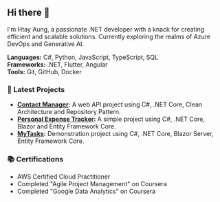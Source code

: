 ## Hi there 👋

I'm Htay Aung, a passionate .NET developer with a knack for creating efficient and scalable solutions. Currently exploring the realms of Azure DevOps and Generative AI.

**Languages:** C#, Python, JavaScript, TypeScript, SQL  
**Frameworks:** .NET, Flutter, Angular  
**Tools:** Git, GitHub, Docker

### 🚀 Latest Projects
- **[Contact Manager](https://github.com/htayaung/dotnetcore_webapi_starter):** A web API project using C#, .NET Core, Clean Architecture and Repository Pattern.
- **[Personal Expense Tracker](https://github.com/htayaung/personal-expense-tracker):** A simple project using C#, .NET Core, Blazor and Entity Framework Core.
- **[MyTasks](https://github.com/htayaung/mytasks):** Demonstration project using C#, .NET Core, Blazor Server, Entity Framework Core.

### 📚 Certifications
- AWS Certified Cloud Practitioner
- Completed "Agile Project Management" on Coursera
- Completed "Google Data Analytics" on Coursera

<!--
**htayaung/htayaung** is a ✨ _special_ ✨ repository because its `README.md` (this file) appears on your GitHub profile.

Here are some ideas to get you started:

- 🔭 I’m currently working on ...
- 🌱 I’m currently learning ...
- 👯 I’m looking to collaborate on ...
- 🤔 I’m looking for help with ...
- 💬 Ask me about ...
- 📫 How to reach me: ...
- 😄 Pronouns: ...
- ⚡ Fun fact: ...
-->
